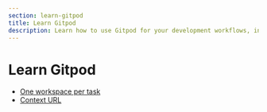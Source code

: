 ```yaml
---
section: learn-gitpod
title: Learn Gitpod
description: Learn how to use Gitpod for your development workflows, including tips and best practices.
---
```


# Learn Gitpod

-   [One workspace per task](/docs/introduction/learn-gitpod/one-workspace-per-task)
-   [Context URL](/docs/introduction/learn-gitpod/context-url)
